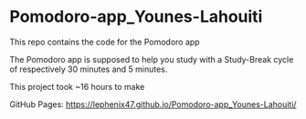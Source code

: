 # Pomodoro-app_Younes-Lahouiti
This repo contains the code for the Pomodoro app

The Pomodoro app is supposed to help you study with a Study-Break cycle of respectively 30 minutes and 5 minutes.

This project took ~16 hours to make

GitHub Pages: https://lephenix47.github.io/Pomodoro-app_Younes-Lahouiti/
